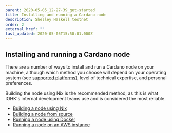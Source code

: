 ```yaml
---
parent: 2020-05-05_12-27-39_get-started
title: Installing and running a Cardano node
description: Shelley Haskell testnet
order: 2
external_href: ""
last_updated: 2020-05-05T15:50:01.000Z
---
```

## Installing and running a Cardano node

There are a number of ways to install and run a Cardano node on your machine, although which method you choose will depend on your operating system (see [supported platforms](https://staging-updated-testnets-cardano.netlify.app/en/shelley-haskell/about/supported-platforms/)), level of technical expertise, and personal preferences.

Building the node using Nix is the recommended method, as this is what IOHK's internal development teams use and is considered the most reliable.

- [Building a node using Nix](https://staging-updated-testnets-cardano.netlify.app/en/shelley-haskell/get-started/installing-and-running-the-cardano-node/building-the-node-using-nix/)
- [Building a node from source](https://staging-updated-testnets-cardano.netlify.app/en/shelley-haskell/get-started/installing-and-running-the-cardano-node/building-the-node-from-source/)
- [Running a node using Docker](https://staging-updated-testnets-cardano.netlify.app/en/shelley-haskell/get-started/installing-and-running-the-cardano-node/running-the-node-using-docker/)
- [Running a node on an AWS instance](https://staging-updated-testnets-cardano.netlify.app/en/shelley-haskell/get-started/installing-and-running-the-cardano-node/running-the-node-on-an-aws-instance/n)